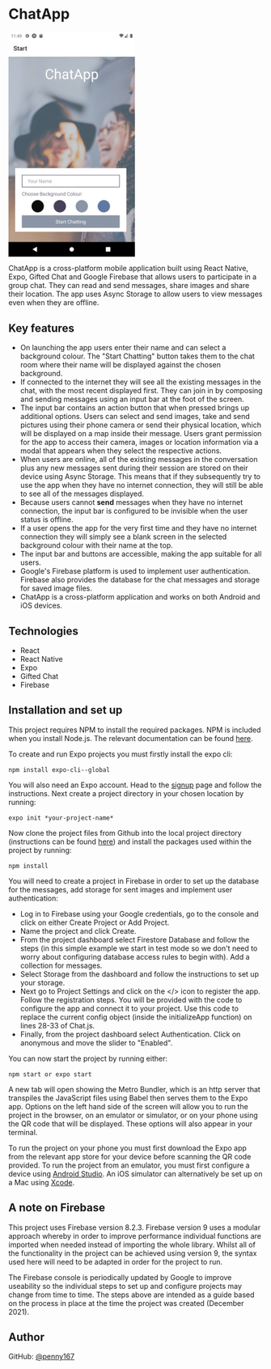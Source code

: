 # ChatApp

<img align="center" src="ChatApp.png" width="250">

ChatApp is a cross-platform mobile application built using React Native, Expo, Gifted Chat and Google Firebase that allows users to participate in a group chat. They can read and send messages, share images and share their location. The app uses Async Storage to allow users to view messages even when they are offline.

## Key features

- On launching the app users enter their name and can select a background colour. The "Start Chatting" button takes them to the chat room where their name will be displayed against the chosen background.
- If connected to the internet they will see all the existing messages in the chat, with the most recent displayed first. They can join in by composing and sending messages using an input bar at the foot of the screen.
- The input bar contains an action button that when pressed brings up additional options. Users can select and send images, take and send pictures using their phone camera or send their physical location, which will be displayed on a map inside their message. Users grant permission for the app to access their camera, images or location information via a modal that appears when they select the respective actions.
- When users are online, all of the existing messages in the conversation plus any new messages sent during their session are stored on their device using Async Storage. This means that if they subsequently try to use the app when they have no internet connection, they will still be able to see all of the messages displayed. 
- Because users cannot **send** messages when they have no internet connection, the input bar is configured to be invisible when the user status is offline.
- If a user opens the app for the very first time and they have no internet connection they will simply see a blank screen in the selected background colour with their name at the top.
- The input bar and buttons are accessible, making the app suitable for all users.
- Google's Firebase platform is used to implement user authentication. Firebase also provides the database for the chat messages and storage for saved image files.
- ChatApp is a cross-platform application and works on both Android and iOS devices.

## Technologies

- React 
- React Native
- Expo 
- Gifted Chat
- Firebase 

## Installation and set up

This project requires NPM to install the required packages. NPM is included when you install Node.js. The relevant documentation can be found [here](https://nodejs.org/en/).

To create and run Expo projects you must firstly install the expo cli: 
```
npm install expo-cli--global
```
You will also need an Expo account. Head to the [signup](https://expo.dev/) page and follow the instructions.
Next create a project directory in your chosen location by running: 
```
expo init *your-project-name*
```
Now clone the project files from Github into the local project directory (instructions can be found [here](https://docs.github.com/en/repositories/creating-and-managing-repositories/cloning-a-repository)) and install the packages used within the project by running:
```
npm install
``` 
You will need to create a project in Firebase in order to set up the database for the messages, add storage for sent images and implement user authentication: 
- Log in to Firebase using your Google credentials, go to the console and click on either Create Project or Add Project. 
- Name the project and click Create. 
- From the project dashboard select Firestore Database and follow the steps (in this simple example we start in test mode so we don't need to worry about configuring database access rules to begin with). Add a collection for messages. 
- Select Storage from the dashboard and follow the instructions to set up your storage.
- Next go to Project Settings and click on the </> icon to register the app. Follow the registration steps. You will be provided with the code to configure the app and connect it to your project. Use this code to replace the current config object (inside the initializeApp function) on lines 28-33 of Chat.js. 
- Finally, from the project dashboard select Authentication. Click on anonymous and move the slider to "Enabled".

You can now start the project by running either: 
```
npm start or expo start
```
A new tab will open showing the Metro Bundler, which is an http server that transpiles the JavaScript files using Babel then serves them to the Expo app. Options on the left hand side of the screen will allow you to run the project in the browser, on an emulator or simulator, or on your phone using the QR code that will be displayed. These options will also appear in your terminal. 

To run the project on your phone you must first download the Expo app from the relevant app store for your device before scanning the QR code provided. To run the project from an emulator, you must first configure a device using [Android Studio](https://developer.android.com/studio). An iOS simulator can alternatively be set up on a Mac using [Xcode](https://apps.apple.com/app/xcode).

## A note on Firebase

This project uses Firebase version 8.2.3. Firebase version 9 uses a modular approach whereby in order to improve performance individual functions are imported when needed instead of importing the whole library. Whilst all of the functionality in the project can be achieved using version 9, the syntax used here will need to be adapted in order for the project to run.

The Firebase console is periodically updated by Google to improve useability so the individual steps to set up and configure projects may change from time to time. The steps above are intended as a guide based on the process in place at the time the project was created (December 2021).

## Author

GitHub: [@penny167](https://github.com/Penny167)